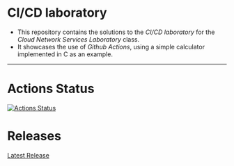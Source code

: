 # CI/CD laboratory

- This repository contains the solutions to the *CI/CD laboratory* for the *Cloud Network Services Laboratory* class.
- It showcases the use of *Github Actions*, using a simple calculator implemented in C as an example.

---

# Actions Status

[![Actions Status](https://github.com/Tarayyy/cicd/workflows/Test,%20build%20and%20release/badge.svg)](https://github.com/Tarayyy/cicd/actions)

# Releases

[Latest Release](https://github.com/Tarayyy/cicd/releases/tag/latest)